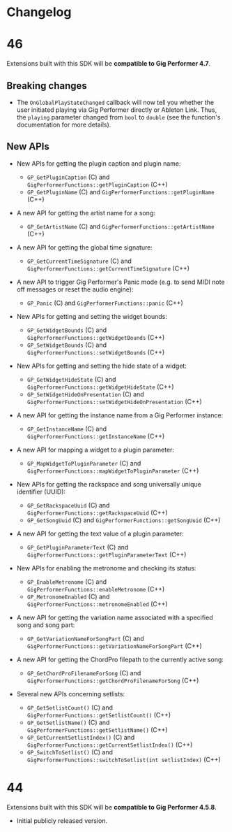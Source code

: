 # Changelog

# 46

Extensions built with this SDK will be **compatible to Gig Performer 4.7**.

## Breaking changes
- The `OnGlobalPlayStateChanged` callback will now tell you whether the user initiated playing via Gig Performer directly or Ableton Link.
  Thus, the `playing` parameter changed from `bool` to `double` (see the function's documentation for more details).

## New APIs

- New APIs for getting the plugin caption and plugin name:
  - `GP_GetPluginCaption` (C) and `GigPerformerFunctions::getPluginCaption` (C++)
  - `GP_GetPluginName` (C) and `GigPerformerFunctions::getPluginName` (C++)

- A new API for getting the artist name for a song:
  - `GP_GetArtistName` (C) and `GigPerformerFunctions::getArtistName` (C++)

- A new API for getting the global time signature:
  - `GP_GetCurrentTimeSignature` (C) and `GigPerformerFunctions::getCurrentTimeSignature` (C++)

- A new API to trigger Gig Performer's Panic mode (e.g. to send MIDI note off messages or reset the audio engine):
  - `GP_Panic` (C) and `GigPerformerFunctions::panic` (C++)

- New APIs for getting and setting the widget bounds:
  - `GP_GetWidgetBounds` (C) and `GigPerformerFunctions::getWidgetBounds` (C++)
  - `GP_SetWidgetBounds` (C) and `GigPerformerFunctions::setWidgetBounds` (C++)

- New APIs for getting and setting the hide state of a widget:
  - `GP_GetWidgetHideState` (C) and `GigPerformerFunctions::getWidgetHideState` (C++)
  - `GP_SetWidgetHideOnPresentation` (C) and `GigPerformerFunctions::setWidgetHideOnPresentation` (C++)

- A new API for getting the instance name from a Gig Performer instance:
  - `GP_GetInstanceName` (C) and `GigPerformerFunctions::getInstanceName` (C++)

- A new API for mapping a widget to a plugin parameter:
  - `GP_MapWidgetToPluginParameter` (C) and `GigPerformerFunctions::mapWidgetToPluginParameter` (C++)

- New APIs for getting the rackspace and song universally unique identifier (UUID):
  - `GP_GetRackspaceUuid` (C) and `GigPerformerFunctions::getRackspaceUuid` (C++)
  - `GP_GetSongUuid` (C) and `GigPerformerFunctions::getSongUuid` (C++)

- A new API for getting the text value of a plugin parameter:
  - `GP_GetPluginParameterText` (C) and `GigPerformerFunctions::getPluginParameterText` (C++)

- New APIs for enabling the metronome and checking its status:
  - `GP_EnableMetronome` (C) and `GigPerformerFunctions::enableMetronome` (C++)
  - `GP_MetronomeEnabled` (C) and `GigPerformerFunctions::metronomeEnabled` (C++)

- A new API for getting the variation name associated with a specified song and song part:
  - `GP_GetVariationNameForSongPart` (C) and `GigPerformerFunctions::getVariationNameForSongPart` (C++)

- A new API for getting the ChordPro filepath to the currently active song:
  - `GP_GetChordProFilenameForSong` (C) and `GigPerformerFunctions::getChordProFilenameForSong` (C++)

- Several new APIs concerning setlists:
  - `GP_GetSetlistCount()` (C) and `GigPerformerFunctions::getSetlistCount()` (C++)
  - `GP_GetSetlistName()` (C) and `GigPerformerFunctions::getSetlistName()` (C++)
  - `GP_GetCurrentSetlistIndex()` (C) and `GigPerformerFunctions::getCurrentSetlistIndex()` (C++)
  - `GP_SwitchToSetlist()` (C) and `GigPerformerFunctions::switchToSetlist(int setlistIndex)` (C++)

# 44

Extensions built with this SDK will be **compatible to Gig Performer 4.5.8**.

- Initial publicly released version.
